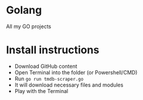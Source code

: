 # Golang
All my GO projects

# Install instructions
* Download GitHub content
* Open Terminal into the folder (or Powershell/CMD)
* Run ``go run tmdb-scraper.go``
* It will download necessary files and modules
* Play with the Terminal